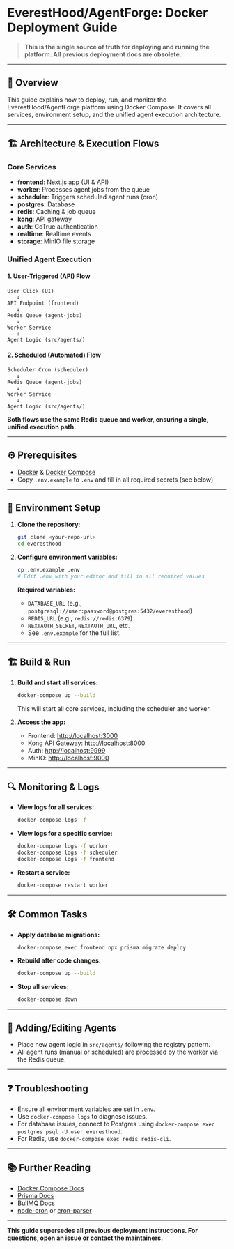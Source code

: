 # EverestHood/AgentForge: Docker Deployment Guide

> **This is the single source of truth for deploying and running the platform. All previous deployment docs are obsolete.**

---

## 🚀 Overview

This guide explains how to deploy, run, and monitor the EverestHood/AgentForge platform using Docker Compose. It covers all services, environment setup, and the unified agent execution architecture.

---

## 🏗️ Architecture & Execution Flows

### **Core Services**
- **frontend**: Next.js app (UI & API)
- **worker**: Processes agent jobs from the queue
- **scheduler**: Triggers scheduled agent runs (cron)
- **postgres**: Database
- **redis**: Caching & job queue
- **kong**: API gateway
- **auth**: GoTrue authentication
- **realtime**: Realtime events
- **storage**: MinIO file storage

### **Unified Agent Execution**

#### 1. **User-Triggered (API) Flow**
```
User Click (UI)
   ↓
API Endpoint (frontend)
   ↓
Redis Queue (agent-jobs)
   ↓
Worker Service
   ↓
Agent Logic (src/agents/)
```

#### 2. **Scheduled (Automated) Flow**
```
Scheduler Cron (scheduler)
   ↓
Redis Queue (agent-jobs)
   ↓
Worker Service
   ↓
Agent Logic (src/agents/)
```

**Both flows use the same Redis queue and worker, ensuring a single, unified execution path.**

---

## ⚙️ Prerequisites
- [Docker](https://www.docker.com/get-started) & [Docker Compose](https://docs.docker.com/compose/)
- Copy `.env.example` to `.env` and fill in all required secrets (see below)

---

## 📝 Environment Setup

1. **Clone the repository:**
   ```bash
   git clone <your-repo-url>
   cd everesthood
   ```

2. **Configure environment variables:**
   ```bash
   cp .env.example .env
   # Edit .env with your editor and fill in all required values
   ```
   **Required variables:**
   - `DATABASE_URL` (e.g., `postgresql://user:password@postgres:5432/everesthood`)
   - `REDIS_URL` (e.g., `redis://redis:6379`)
   - `NEXTAUTH_SECRET`, `NEXTAUTH_URL`, etc.
   - See `.env.example` for the full list.

---

## 🏗️ Build & Run

1. **Build and start all services:**
   ```bash
   docker-compose up --build
   ```
   This will start all core services, including the scheduler and worker.

2. **Access the app:**
   - Frontend: [http://localhost:3000](http://localhost:3000)
   - Kong API Gateway: [http://localhost:8000](http://localhost:8000)
   - Auth: [http://localhost:9999](http://localhost:9999)
   - MinIO: [http://localhost:9000](http://localhost:9000)

---

## 🔍 Monitoring & Logs

- **View logs for all services:**
  ```bash
  docker-compose logs -f
  ```
- **View logs for a specific service:**
  ```bash
  docker-compose logs -f worker
  docker-compose logs -f scheduler
  docker-compose logs -f frontend
  ```
- **Restart a service:**
  ```bash
  docker-compose restart worker
  ```

---

## 🛠️ Common Tasks

- **Apply database migrations:**
  ```bash
  docker-compose exec frontend npx prisma migrate deploy
  ```
- **Rebuild after code changes:**
  ```bash
  docker-compose up --build
  ```
- **Stop all services:**
  ```bash
  docker-compose down
  ```

---

## 🧩 Adding/Editing Agents
- Place new agent logic in `src/agents/` following the registry pattern.
- All agent runs (manual or scheduled) are processed by the worker via the Redis queue.

---

## ❓ Troubleshooting
- Ensure all environment variables are set in `.env`.
- Use `docker-compose logs` to diagnose issues.
- For database issues, connect to Postgres using `docker-compose exec postgres psql -U user everesthood`.
- For Redis, use `docker-compose exec redis redis-cli`.

---

## 📚 Further Reading
- [Docker Compose Docs](https://docs.docker.com/compose/)
- [Prisma Docs](https://www.prisma.io/docs/)
- [BullMQ Docs](https://docs.bullmq.io/)
- [node-cron](https://www.npmjs.com/package/node-cron) or [cron-parser](https://www.npmjs.com/package/cron-parser)

---

**This guide supersedes all previous deployment instructions. For questions, open an issue or contact the maintainers.** 